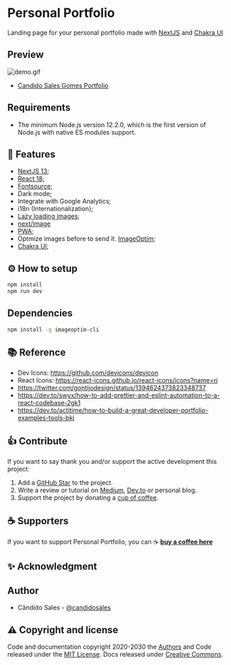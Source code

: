 # Personal Portfolio

Landing page for your personal portfolio made with [NextJS](https://nextjs.org/) and [Chakra UI](https://chakra-ui.com/)

## Preview

![demo.gif](./demo.gif)

- [Candido Sales Gomes Portfolio](https://www.candidosales.me/)

## Requirements

- The minimum Node.js version 12.2.0, which is the first version of Node.js with native ES modules support.

## 🎯 Features

- [NextJS 13](https://nextjs.org/blog/next-13);
- [React 18](https://nextjs.org/blog/next-12#preparing-for-react-18);
- [Fontsource](https://fontsource.org/);
- Dark mode;
- Integrate with Google Analytics;
- i18n (Internationalization);
- [Lazy loading images](https://web.dev/browser-level-image-lazy-loading/);
- [next/image](https://nextjs.org/docs/basic-features/image-optimization)
- [PWA](https://web.dev/progressive-web-apps/);
- Optmize images before to send it. [ImageOptim](https://github.com/JamieMason/ImageOptim-CLI);
- [Chakra UI](https://chakra-ui.com/);

## ⚙️ How to setup

```bash
npm install
npm run dev
```

## Dependencies

```bash
npm install -g imageoptim-cli
```

## 📚 Reference

- Dev Icons: https://github.com/devicons/devicon
- React Icons: https://react-icons.github.io/react-icons/icons?name=ri
- https://twitter.com/gontijodesign/status/1394624373823348737
- https://dev.to/swyx/how-to-add-prettier-and-eslint-automation-to-a-react-codebase-2gk1
- https://dev.to/actitime/how-to-build-a-great-developer-portfolio-examples-tools-bkj

## 👍 Contribute

If you want to say thank you and/or support the active development this project:

1. Add a [GitHub Star](https://github.com/candidosales/personal-blog/stargazers) to the project.
2. Write a review or tutorial on [Medium](https://medium.com/), [Dev.to](https://dev.to/) or personal blog.
3. Support the project by donating a [cup of coffee](https://buymeacoff.ee/candidosales).

## ☕ Supporters

If you want to support Personal Portfolio, you can ☕ [**buy a coffee here**](https://buymeacoff.ee/candidosales)

## ✨ Acknowledgment

## Author

- Cândido Sales - [@candidosales](https://twitter.com/candidosales)

## ⚠️ Copyright and license

Code and documentation copyright 2020-2030 the [Authors](https://github.com/candidosales/personal-blog/graphs/contributors) and Code released under the [MIT License](https://github.com/candidosales/personal-blog/blob/master/LICENSE). Docs released under [Creative Commons](https://creativecommons.org/licenses/by/3.0/).
